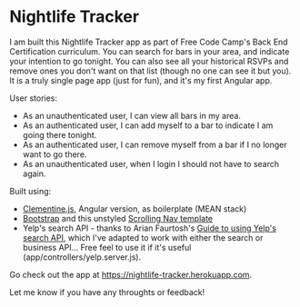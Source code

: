 # Nightlife Tracker 

I am built this Nightlife Tracker app as part of Free Code Camp's Back End Certification curriculum. You can search for bars in your area, and indicate your intention to go tonight. You can also see all your historical RSVPs and remove ones you don't want on that list (though no one can see it but you). It is a truly single page app (just for fun), and it's my first Angular app.

User stories:
- As an unauthenticated user, I can view all bars in my area.
- As an authenticated user, I can add myself to a bar to indicate I am going there tonight.
- As an authenticated user, I can remove myself from a bar if I no longer want to go there.
- As an unauthenticated user, when I login I should not have to search again.

Built using:
- [Clementine.js](http://www.clementinejs.com), Angular version, as boilerplate (MEAN stack)
- [Bootstrap](http://www.getbootstrap.com) and this unstyled [Scrolling Nav template](http://startbootstrap.com/template-overviews/scrolling-nav/)
- Yelp's search API - thanks to Arian Faurtosh's [Guide to using Yelp's search API](https://arian.io/how-to-use-yelps-api-with-node/), which I've adapted to work with either the search or business API... Free feel to use it if it's useful (app/controllers/yelp.server.js).

Go check out the app at https://nightlife-tracker.herokuapp.com.

Let me know if you have any throughts or feedback!